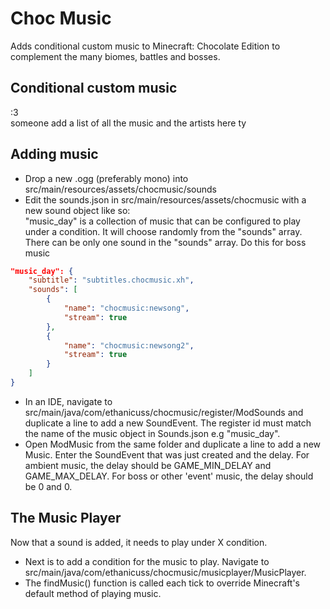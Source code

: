 # Choc Music

Adds conditional custom music to Minecraft: Chocolate Edition to complement the many biomes, battles and bosses.

## Conditional custom music

:3\
someone add a list of all the music and the artists here ty

## Adding music

 - Drop a new .ogg (preferably mono) into src/main/resources/assets/chocmusic/sounds
 - Edit the sounds.json in src/main/resources/assets/chocmusic with a new sound object like so:\
"music_day" is a collection of music that can be configured to play under a condition. It will choose randomly from the "sounds" array.
There can be only one sound in the "sounds" array. Do this for boss music
```json
"music_day": {
    "subtitle": "subtitles.chocmusic.xh",
    "sounds": [
        {
            "name": "chocmusic:newsong",
            "stream": true
        },
        {
            "name": "chocmusic:newsong2",
            "stream": true
        }
    ]
}
```
 - In an IDE, navigate to src/main/java/com/ethanicuss/chocmusic/register/ModSounds and duplicate a line to add a new SoundEvent. The register id must match the name of the music object in Sounds.json e.g "music_day".
 - Open ModMusic from the same folder and duplicate a line to add a new Music. Enter the SoundEvent that was just created and the delay. For ambient music, the delay should be GAME_MIN_DELAY and GAME_MAX_DELAY. For boss or other 'event' music, the delay should be 0 and 0.

## The Music Player

Now that a sound is added, it needs to play under X condition.
 - Next is to add a condition for the music to play. Navigate to src/main/java/com/ethanicuss/chocmusic/musicplayer/MusicPlayer.
 - The findMusic() function is called each tick to override Minecraft's default method of playing music.
